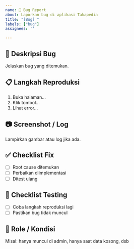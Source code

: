 ```yaml
---
name: 🐛 Bug Report
about: Laporkan bug di aplikasi Takapedia
title: "[Bug] "
labels: ["bug"]
assignees: ''

---
```


## 🐞 Deskripsi Bug
Jelaskan bug yang ditemukan.

## 📋 Langkah Reproduksi
1. Buka halaman...
2. Klik tombol...
3. Lihat error...

## 📷 Screenshot / Log
Lampirkan gambar atau log jika ada.

## ✅ Checklist Fix
- [ ] Root cause ditemukan
- [ ] Perbaikan diimplementasi
- [ ] Ditest ulang

## 🧪 Checklist Testing
- [ ] Coba langkah reproduksi lagi
- [ ] Pastikan bug tidak muncul

## 🔐 Role / Kondisi
Misal: hanya muncul di admin, hanya saat data kosong, dsb
